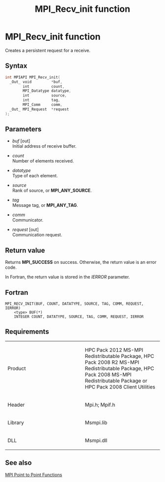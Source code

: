 ﻿---
title: MPI_Recv_init function
TOCTitle: MPI_Recv_init function
ms:assetid: a47e0891-c684-43cd-b831-5c2fc45ed6aa
ms:mtpsurl: https://msdn.microsoft.com/en-us/library/Dn473454(v=VS.85)
ms:contentKeyID: 59360989
ms.date: 03/28/2018
mtps_version: v=VS.85
f1_keywords:
- MPI_RECV_INIT
- mpif/MPI_Recv_init
- mpi/MPI_RECV_INIT
dev_langs:
- C++
- C
---

# MPI\_Recv\_init function

Creates a persistent request for a receive.

## Syntax

``` c++
int MPIAPI MPI_Recv_init(
  _Out_ void         *buf,
        int          count,
        MPI_Datatype datatype,
        int          source,
        int          tag,
        MPI_Comm     comm,
  _Out_ MPI_Request  *request
);
```

## Parameters

  - *buf* \[out\]  
    Initial address of receive buffer.

  - *count*  
    Number of elements received.

  - *datatype*  
    Type of each element.

  - *source*  
    Rank of source, or **MPI\_ANY\_SOURCE**.

  - *tag*  
    Message tag, or **MPI\_ANY\_TAG**.

  - *comm*  
    Communicator.

  - *request* \[out\]  
    Communication request.

## Return value

Returns **MPI\_SUCCESS** on success. Otherwise, the return value is an error code.

In Fortran, the return value is stored in the *IERROR* parameter.

## Fortran

    MPI_RECV_INIT(BUF, COUNT, DATATYPE, SOURCE, TAG, COMM, REQUEST, IERROR)
        <type> BUF(*)
        INTEGER COUNT, DATATYPE, SOURCE, TAG, COMM, REQUEST, IERROR

## Requirements

<table>
<colgroup>
<col style="width: 50%" />
<col style="width: 50%" />
</colgroup>
<tbody>
<tr class="odd">
<td><p>Product</p></td>
<td><p>HPC Pack 2012 MS-MPI Redistributable Package, HPC Pack 2008 R2 MS-MPI Redistributable Package, HPC Pack 2008 MS-MPI Redistributable Package or HPC Pack 2008 Client Utilities</p></td>
</tr>
<tr class="even">
<td><p>Header</p></td>
<td>Mpi.h;
Mpif.h</td>
</tr>
<tr class="odd">
<td><p>Library</p></td>
<td>Msmpi.lib</td>
</tr>
<tr class="even">
<td><p>DLL</p></td>
<td>Msmpi.dll</td>
</tr>
</tbody>
</table>


## See also

[MPI Point to Point Functions](mpi-point-to-point-functions.md)


